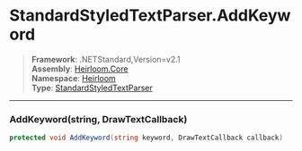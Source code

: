 # StandardStyledTextParser.AddKeyword

> **Framework**: .NETStandard,Version=v2.1  
> **Assembly**: [Heirloom.Core][0]  
> **Namespace**: [Heirloom][0]  
> **Type**: [StandardStyledTextParser][1]  

--------------------------------------------------------------------------------

### AddKeyword(string, DrawTextCallback)

```cs
protected void AddKeyword(string keyword, DrawTextCallback callback)
```

[0]: ..\Heirloom.Core.md
[1]: Heirloom.StandardStyledTextParser.md
